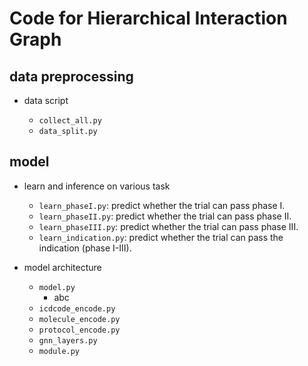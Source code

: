 # Code for Hierarchical Interaction Graph 



## data preprocessing 

- data script

  - `collect_all.py`
  - `data_split.py`



## model 

- learn and inference on various task
  - `learn_phaseI.py`: predict whether the trial can pass phase I. 
  - `learn_phaseII.py`: predict whether the trial can pass phase II.
  - `learn_phaseIII.py`: predict whether the trial can pass phase III.
  - `learn_indication.py`: predict whether the trial can pass the indication (phase I-III).

- model architecture 
  - `model.py`
    - abc
  - `icdcode_encode.py`
  - `molecule_encode.py`
  - `protocol_encode.py`
  - `gnn_layers.py`
  - `module.py` 
